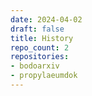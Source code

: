 ```yaml
---
date: 2024-04-02
draft: false
title: History
repo_count: 2
repositories:
- bodoarxiv
- propylaeumdok
---
```



